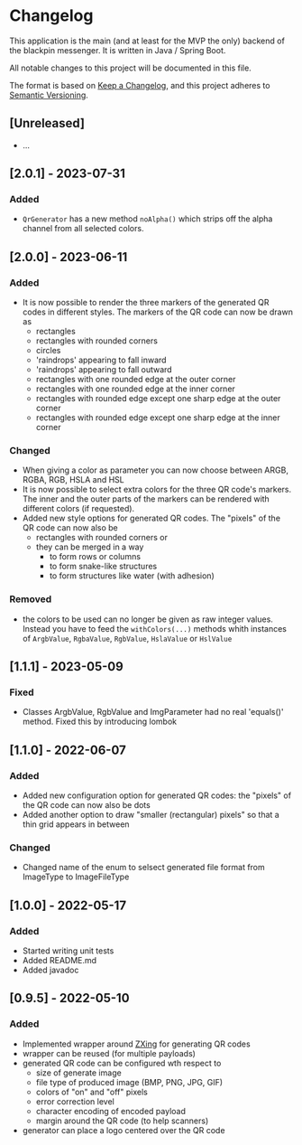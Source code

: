 # Changelog

This application is the main (and at least for the MVP the only) backend of
the blackpin messenger. It is written in Java / Spring Boot.

All notable changes to this project will be documented in this file.

The format is based on
[Keep a Changelog](https://keepachangelog.com/en/1.1.0/), and this project
adheres to [Semantic Versioning](https://semver.org/spec/v2.0.0.html).

## [Unreleased]

- ...

## [2.0.1] - 2023-07-31

### Added
- `QrGenerator` has a new method `noAlpha()` which strips off the alpha
  channel from all selected colors.

## [2.0.0] - 2023-06-11

### Added

- It is now possible to render the three markers of the generated QR codes
  in different styles. The markers of the QR code can now be drawn as
    - rectangles
    - rectangles with rounded corners
    - circles
    - 'raindrops' appearing to fall inward
    - 'raindrops' appearing to fall outward
    - rectangles with one rounded edge at the outer corner
    - rectangles with one rounded edge at the inner corner
    - rectangles with rounded edge except one sharp edge at the outer corner
    - rectangles with rounded edge except one sharp edge at the inner corner

### Changed

- When giving a color as parameter you can now choose between ARGB,
  RGBA, RGB, HSLA and HSL
- It is now possible to select extra colors for the three QR code's markers.
  The inner and the outer parts of the markers can be rendered with
  different colors (if requested).
- Added new style options for generated QR codes. The "pixels" of the QR code
  can now also be
    - rectangles with rounded corners or
    - they can be merged in a way
        - to form rows or columns
        - to form snake-like structures
        - to form structures like water (with adhesion)

### Removed

- the colors to be used can no longer be given as raw integer values.
  Instead you have to feed the `withColors(...)` methods whith instances
  of `ArgbValue`, `RgbaValue`, `RgbValue`, `HslaValue` or `HslValue`

## [1.1.1] - 2023-05-09

### Fixed

- Classes ArgbValue, RgbValue and ImgParameter had no real 'equals()'
  method. Fixed this by introducing lombok

## [1.1.0] - 2022-06-07

### Added

- Added new configuration option for generated QR codes:
  the "pixels" of the QR code can now also be dots
- Added another option to draw "smaller (rectangular) pixels" so that a thin
  grid appears in between

### Changed

- Changed name of the enum to selsect generated file format from ImageType to
  ImageFileType

## [1.0.0] - 2022-05-17

### Added

- Started writing unit tests
- Added README.md
- Added javadoc

## [0.9.5] - 2022-05-10

### Added

- Implemented wrapper around [ZXing](https://github.com/zxing/zxing)
  for generating QR codes
- wrapper can be reused (for multiple payloads)
- generated QR code can be configured wth respect to
    - size of generate image
    - file type of produced image (BMP, PNG, JPG, GIF)
    - colors of "on" and "off" pixels
    - error correction level
    - character encoding of encoded payload
    - margin around the QR code (to help scanners)
- generator can place a logo centered over the QR code
